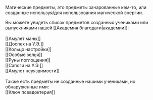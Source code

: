 Магические предметы, это предметы зачарованные кем-то, или созданные используя/для использования магической энергии.

Вы можете увидеть список предметов созданных учениками или выпускниками нашей [[Академия благодати|академии]]:<br>
<br>
[[Амулет маны]]<br>
[[Доспех на У.Э.]]<br>
[[Кольцо настройки]]<br>
[[Особые зелья]]<br>
[[Руны поглощения]]<br>
[[Сапоги на У.Э.]]<br>
[[Амулет неуязвимости]]<br>
<br>
Также есть предметы не созданные нашими учениками, но обнаруженные ими:<br>
[[Ключ псевдоктерия]]
